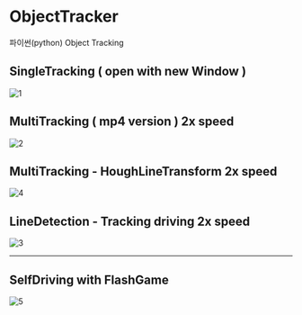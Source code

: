 # ObjectTracker
파이썬(python) Object Tracking

## SingleTracking ( open with new Window )
![1](./IndexImage/1.gif)

## MultiTracking ( mp4 version ) 2x speed
![2](./IndexImage/2.gif)

## MultiTracking - HoughLineTransform 2x speed
![4](./IndexImage/4.gif)

## LineDetection - Tracking driving 2x speed
![3](./IndexImage/3.gif)

<hr>

## SelfDriving with FlashGame
![5](./IndexImage/5.gif)
